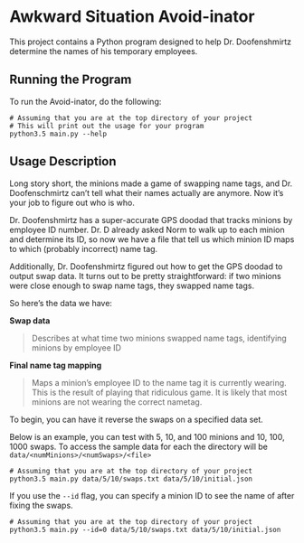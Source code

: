 # Awkward Situation Avoid-inator

This project contains a Python program designed to help Dr. Doofenshmirtz determine the names of his temporary employees.

## Running the Program

To run the Avoid-inator, do the following:

~~~shell
# Assuming that you are at the top directory of your project
# This will print out the usage for your program
python3.5 main.py --help
~~~

## Usage Description
Long story short, the minions made a game of swapping name tags, and Dr. Doofenschmirtz can’t tell what their names actually are anymore. Now it’s your job to figure out who is who.

Dr. Doofenshmirtz has a super-accurate GPS doodad that tracks minions by employee ID number. Dr. D already asked Norm to walk up to each minion and determine its ID, so now we have a file that tell us which minion ID maps to which (probably incorrect) name tag.

Additionally, Dr. Doofenshmirtz figured out how to get the GPS doodad to output swap data. It turns out to be pretty straightforward: if two minions were close enough to swap name tags, they swapped name tags.

So here’s the data we have:

**Swap data**
  > Describes at what time two minions swapped name tags, identifying minions by employee ID

**Final name tag mapping**
  > Maps a minion’s employee ID to the name tag it is currently wearing. This is the result of playing that ridiculous game. It is likely that most minions are not wearing the correct nametag.

To begin, you can have it reverse the swaps on a specified data set.

Below is an example, you can test with 5, 10, and 100 minions and 10, 100, 1000 swaps.
To access the sample data for each the directory will be `data/<numMinions>/<numSwaps>/<file>`
```
# Assuming that you are at the top directory of your project
python3.5 main.py data/5/10/swaps.txt data/5/10/initial.json
```

If you use the `--id` flag, you can specify a minion ID to see the name of after fixing the swaps.
```
# Assuming that you are at the top directory of your project
python3.5 main.py --id=0 data/5/10/swaps.txt data/5/10/initial.json
```
